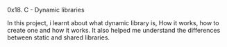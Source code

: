 0x18. C - Dynamic libraries

In this project, i learnt about what dynamic library is,
How it works, how to create one and how it works.
It also helped me understand the differences between 
static and shared libraries.
